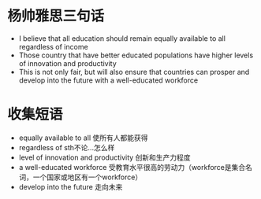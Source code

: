 # 杨帅雅思三句话
- I believe that all education should remain equally available to all regardless of income
- Those country that have better educated populations have higher levels of innovation and productivity
- This is not only fair, but will also ensure that countries can prosper and develop into the future with a well-educated workforce

# 收集短语
- equally available to all 使所有人都能获得
- regardless of sth不论...怎么样
- level of innovation and productivity 创新和生产力程度
- a well-educated workforce 受教育水平很高的劳动力（workforce是集合名词，一个国家或地区有一个workforce）
- develop into the future 走向未来